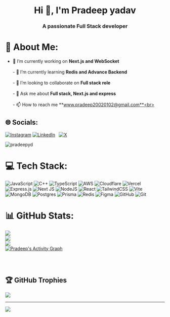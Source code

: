 <h1 align="center">Hi 👋, I'm Pradeep yadav</h1>
<h3 align="center">A passionate Full Stack developer</h3>

# 💫 About Me:
- 🔭 I’m currently working on **Next.js and WebSocket**<br><br>- 🌱 I’m currently learning **Redis and Advance Backend**<br><br>- 👯 I’m looking to collaborate on **Full stack role**<br><br>- 💬 Ask me about **Full stack, Next.js and express**<br><br>- 📫 How to reach me **www.pradeep20020102@gmail.com**<br>


## 🌐 Socials:
[![Instagram](https://img.shields.io/badge/Instagram-%23E4405F.svg?logo=Instagram&logoColor=white)](https://instagram.com/im_pradeep_ydv)&nbsp;[![LinkedIn](https://img.shields.io/badge/LinkedIn-%230077B5.svg?logo=linkedin&logoColor=white)](https://www.linkedin.com/in/pradeep-yadav-7b205b280) &nbsp; [![X](https://img.shields.io/badge/X-black.svg?logo=X&logoColor=white)](https://x.com/Pradeep_yadavw) 
<p align="left"> <img src="https://komarev.com/ghpvc/?username=pradeepyd&label=Profile%20views&color=0e75b6&style=flat" alt="pradeepyd" /> </p>

# 💻 Tech Stack:
![JavaScript](https://img.shields.io/badge/javascript-%23323330.svg?style=flat-square&logo=javascript&logoColor=%23F7DF1E) ![C++](https://img.shields.io/badge/c++-%2300599C.svg?style=flat-square&logo=c%2B%2B&logoColor=white) ![TypeScript](https://img.shields.io/badge/typescript-%23007ACC.svg?style=flat-square&logo=typescript&logoColor=white) ![AWS](https://img.shields.io/badge/AWS-%23FF9900.svg?style=flat-square&logo=amazon-aws&logoColor=white) ![Cloudflare](https://img.shields.io/badge/Cloudflare-F38020?style=flat-square&logo=Cloudflare&logoColor=white) ![Vercel](https://img.shields.io/badge/vercel-%23000000.svg?style=flat-square&logo=vercel&logoColor=white) ![Express.js](https://img.shields.io/badge/express.js-%23404d59.svg?style=flat-square&logo=express&logoColor=%2361DAFB) ![Next JS](https://img.shields.io/badge/Next-black?style=flat-square&logo=next.js&logoColor=white) ![NodeJS](https://img.shields.io/badge/node.js-6DA55F?style=flat-square&logo=node.js&logoColor=white) ![React](https://img.shields.io/badge/react-%2320232a.svg?style=flat-square&logo=react&logoColor=%2361DAFB) ![TailwindCSS](https://img.shields.io/badge/tailwindcss-%2338B2AC.svg?style=flat-square&logo=tailwind-css&logoColor=white) ![Vite](https://img.shields.io/badge/vite-%23646CFF.svg?style=flat-square&logo=vite&logoColor=white) ![MongoDB](https://img.shields.io/badge/MongoDB-%234ea94b.svg?style=flat-square&logo=mongodb&logoColor=white) ![Postgres](https://img.shields.io/badge/postgres-%23316192.svg?style=flat-square&logo=postgresql&logoColor=white) ![Prisma](https://img.shields.io/badge/Prisma-3982CE?style=flat-square&logo=Prisma&logoColor=white) ![Redis](https://img.shields.io/badge/redis-%23DD0031.svg?style=flat-square&logo=redis&logoColor=white) ![Figma](https://img.shields.io/badge/figma-%23F24E1E.svg?style=flat-square&logo=figma&logoColor=white) ![GitHub](https://img.shields.io/badge/github-%23121011.svg?style=flat-square&logo=github&logoColor=white) ![Git](https://img.shields.io/badge/git-%23F05033.svg?style=flat-square&logo=git&logoColor=white)
# 📊 GitHub Stats:
![](https://github-readme-stats.vercel.app/api?username=pradeepyd&theme=tokyonight&hide_border=false&include_all_commits=true&count_private=true)<br/>
![](https://github-readme-streak-stats.herokuapp.com/?user=pradeepyd&theme=tokyonight&hide_border=false)<br/>
![](https://github-readme-stats.vercel.app/api/top-langs/?username=pradeepyd&theme=tokyonight&hide_border=false&include_all_commits=true&count_private=true&layout=compact)
<br/>
<a href="https://github.com/pradeepydgithub-readme-activity-graph"><img alt="Pradeep's Activity Graph" src="https://github-readme-activity-graph.vercel.app/graph/?username=pradeepyd&bg_color=1F222E&color=F8D866&line=F85D7F&point=FFFFFF&hide_border=true" /></a>

<br/><br/>

## 🏆 GitHub Trophies
![](https://github-profile-trophy.vercel.app/?username=pradeepyd&theme=tokyonight&no-frame=false&no-bg=true&margin-w=4)

---
[![](https://visitcount.itsvg.in/api?id=pradeepyd&icon=0&color=0)](https://visitcount.itsvg.in)

<!-- Proudly created with GPRM ( https://gprm.itsvg.in ) -->
